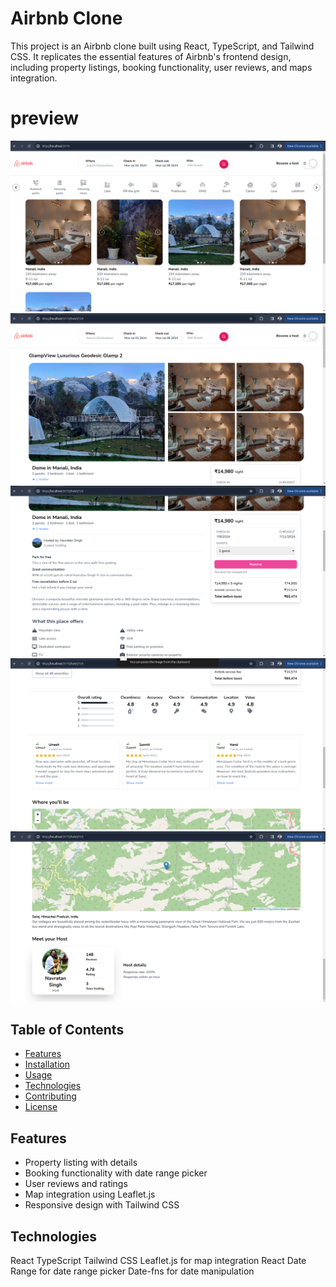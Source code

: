 # Airbnb Clone

This project is an Airbnb clone built using React, TypeScript, and Tailwind CSS. It replicates the essential features of Airbnb's frontend design, including property listings, booking functionality, user reviews, and maps integration.

 # preview 

 ![Screenshot of the Airbnb Clone](./public/readmeimages/sc1.png)
 ![Screenshot of the Airbnb Clone](./public/readmeimages/sc2.png)
 ![Screenshot of the Airbnb Clone](./public/readmeimages/sc3.png)
 ![Screenshot of the Airbnb Clone](./public/readmeimages/sc4.png)
 ![Screenshot of the Airbnb Clone](./public/readmeimages/sc5.png)

## Table of Contents

- [Features](#features)
- [Installation](#installation)
- [Usage](#usage)
- [Technologies](#technologies)
- [Contributing](#contributing)
- [License](#license)

## Features

- Property listing with details
- Booking functionality with date range picker
- User reviews and ratings
- Map integration using Leaflet.js
- Responsive design with Tailwind CSS


## Technologies
React
TypeScript
Tailwind CSS
Leaflet.js for map integration
React Date Range for date range picker
Date-fns for date manipulation